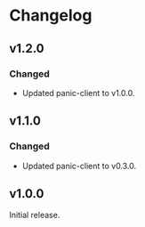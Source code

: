 # Changelog

## v1.2.0
### Changed
- Updated panic-client to v1.0.0.

## v1.1.0
### Changed
- Updated panic-client to v0.3.0.

## v1.0.0
Initial release.
